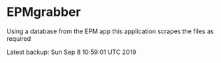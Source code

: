 # EPMgrabber
Using a database from the EPM app this application scrapes the files as required


Latest backup: Sun Sep 8 10:59:01 UTC 2019
